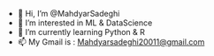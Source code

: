 - 👋 Hi, I’m @MahdyarSadeghi
- 👀 I’m interested in ML & DataScience
- 🌱 I’m currently learning Python & R
- 📫 My Gmail is : Mahdyarsadeghi20011@gmail.com

<!---
MahdyarSadeghi/MahdyarSadeghi is a ✨ special ✨ repository because its `README.md` (this file) appears on your GitHub profile.
You can click the Preview link to take a look at your changes.
--->
